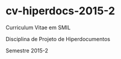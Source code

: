 # cv-hiperdocs-2015-2

Curriculum Vitae em SMIL

Disciplina de Projeto de Hiperdocumentos

Semestre 2015-2
